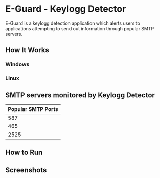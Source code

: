 # E-Guard - Keylogg Detector
E-Guard is a keylogg detection application which alerts users to applications attempting to send out information through popular SMTP servers.

## How It Works

### Windows


### Linux



## SMTP servers monitored by Keylogg Detector
| **Popular SMTP Ports** |
|------------------------|
| 587                    |
| 465                    |
| 2525                   |

## How to Run

## Screenshots
